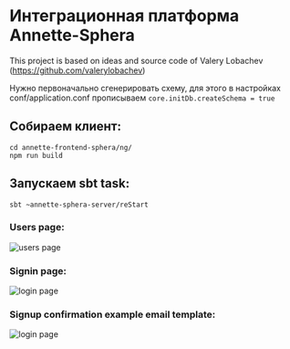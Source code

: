 # Интеграционная платформа Annette-Sphera

This project is based on ideas and source code of Valery Lobachev (https://github.com/valerylobachev)

Нужно первоначально сгенерировать схему, для этого в настройках conf/application.conf прописываем
```core.initDb.createSchema = true```

## Собираем клиент:
```
cd annette-frontend-sphera/ng/
npm run build
```

## Запускаем sbt task:
```
sbt ~annette-sphera-server/reStart
```

### Users page:
![users page](https://raw.githubusercontent.com/duberg/annette-sphera/master/screenshot/Screenshot%20from%202018-10-04%2014-00-08.png)

### Signin page:
![login page](https://raw.githubusercontent.com/duberg/annette-sphera/master/screenshot/Screenshot%20from%202018-10-04%2014-00-49.png)

### Signup confirmation example email template:
![login page](https://raw.githubusercontent.com/duberg/annette-sphera/master/screenshot/Screenshot%20from%202018-10-01%2016-41-01.png)